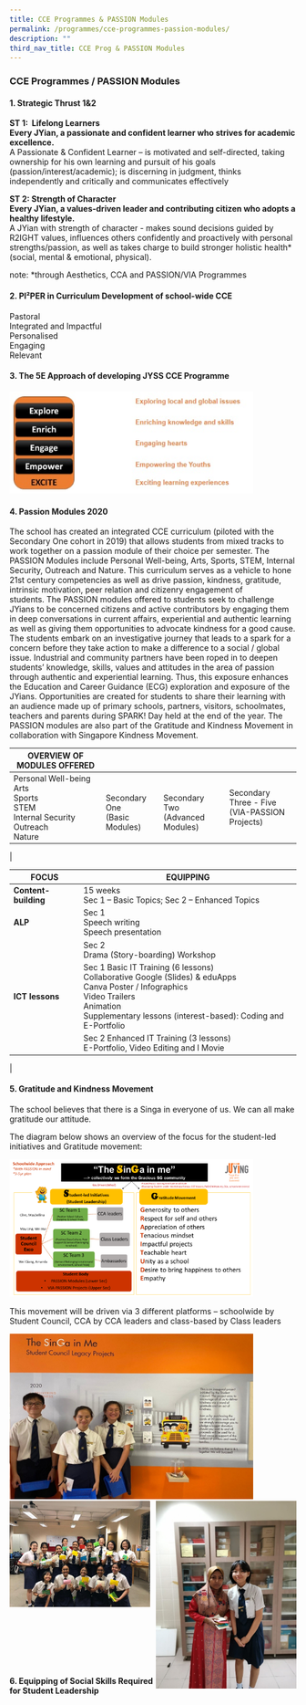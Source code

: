 ```yaml
---
title: CCE Programmes & PASSION Modules
permalink: /programmes/cce-programmes-passion-modules/
description: ""
third_nav_title: CCE Prog & PASSION Modules
---
```

### **CCE Programmes / PASSION Modules**

#### **1. Strategic Thrust 1&2**

**ST 1:  Lifelong Learners<br>
Every JYian, a passionate and confident learner who strives for academic excellence.**<br>
A Passionate & Confident Learner – is motivated and self-directed, taking ownership for his own learning and pursuit of his goals (passion/interest/academic); is discerning in judgment, thinks independently and critically and communicates effectively

**ST 2:  Strength of Character<br>
Every JYian, a values-driven leader and contributing citizen who adopts a healthy lifestyle.**<br>
A JYian with strength of character -  makes sound decisions guided by R2IGHT values, influences others confidently and proactively with personal strengths/passion, as well as takes charge to build stronger holistic health* (social, mental & emotional, physical).

note:  *through Aesthetics, CCA and PASSION/VIA Programmes

#### **2. PI²PER in Curriculum Development of school-wide CCE**
Pastoral<br>
Integrated and Impactful<br>
Personalised<br>
Engaging<br>
Relevant

#### **3. The 5E Approach of developing JYSS CCE Programme**

<img src="/images/cce1.jpg" style="width:85%">

#### **4. Passion Modules 2020**
The school has created an integrated CCE curriculum (piloted with the Secondary One cohort in 2019) that allows students from mixed tracks to work together on a passion module of their choice per semester. The PASSION Modules include Personal Well-being, Arts, Sports, STEM, Internal Security, Outreach and Nature. This curriculum serves as a vehicle to hone 21st century competencies as well as drive passion, kindness, gratitude, intrinsic motivation, peer relation and citizenry engagement of students. The PASSION modules offered to students seek to challenge JYians to be concerned citizens and active contributors by engaging them in deep conversations in current affairs, experiential and authentic learning as well as giving them opportunities to advocate kindness for a good cause. The students embark on an investigative journey that leads to a spark for a concern before they take action to make a difference to a social / global issue. Industrial and community partners have been roped in to deepen students’ knowledge, skills, values and attitudes in the area of passion through authentic and experiential learning. Thus, this exposure enhances the Education and Career Guidance (ECG) exploration and exposure of the JYians. Opportunities are created for students to share their learning with an audience made up of primary schools, partners, visitors, schoolmates, teachers and parents during SPARK! Day held at the end of the year. The PASSION modules are also part of the Gratitude and Kindness Movement in collaboration with Singapore Kindness Movement.

| OVERVIEW OF MODULES OFFERED |  |  |  |
|---|---|---|---|
| Personal Well-being<br>Arts<br>Sports<br>STEM<br>Internal Security<br>Outreach<br>Nature |  <br>Secondary One<br>(Basic Modules) |  <br>Secondary Two<br>(Advanced Modules) |  <br>Secondary Three - Five<br>(VIA-PASSION Projects)<br> <br>  |
|

| FOCUS | EQUIPPING |
|---|---|
| **Content-building** | 15 weeks<br>Sec 1 – Basic Topics; Sec 2 – Enhanced Topics |
| **ALP** | Sec 1<br>Speech writing<br>Speech presentation |
|  | Sec 2<br>Drama (Story-boarding) Workshop |
| **ICT lessons** | Sec 1 Basic IT Training (6 lessons)<br>Collaborative Google (Slides) & eduApps<br>Canva Poster / Infographics<br>Video Trailers<br>Animation<br>Supplementary lessons (interest-based): Coding and E-Portfolio |
|  | Sec 2 Enhanced IT Training (3 lessons)<br>E-Portfolio, Video Editing and I Movie |
|

#### **5. Gratitude and Kindness Movement**

The school believes that there is a Singa in everyone of us. We can all make gratitude our attitude.

The diagram below shows an overview of the focus for the student-led initiatives and Gratitude movement:

<img src="/images/cce2.jpg" style="width:85%">

This movement will be driven via 3 different platforms – schoolwide by Student Council, CCA by CCA leaders and class-based by Class leaders

<img src="/images/cce3.jpg" style="width:85%">

<br clear="left">

<img src="/images/cce4.jpg" style="width:49%" align=left>
<img src="/images/cce5.jpg" style="width:49%" align=right>

<br clear="left">
<br><br><br><br><br><br>

#### **6. Equipping of Social Skills Required for Student Leadership**

